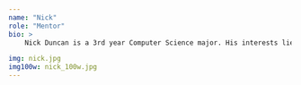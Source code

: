 ```yaml
---
name: "Nick"
role: "Mentor"
bio: >
    Nick Duncan is a 3rd year Computer Science major. His interests lie in the field of computer security. Nick has completed several games and web applications as well as an internship working with TCP Client/Server applications and ARM/Linux/FreeRTOS based embedded systems. When not in class, he enjoys hiking, fishing, and drawing.

img: nick.jpg
img100w: nick_100w.jpg
---
```

